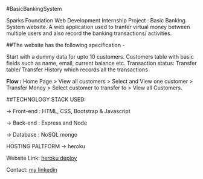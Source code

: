 #BasicBankingSystem

Sparks Foundation Web Development Internship Project : Basic Banking System website. A web application used to tranfer virtual money between multiple users and also record the banking transactions/ activities.

##The website has the following specification -

Start with a dummy data for upto 10 customers. Customers table with basic fields such as name, email, current balance etc. Transaction status: Transfer table/ Transfer History which records all the transactions

**Flow :** Home Page > View all customers > Select and View one customer > Transfer Money > Select customer to transfer to > View all Customers.

##TECHNOLOGY STACK USED:

-> Front-end : HTML, CSS, Bootstrap & Javascript

-> Back-end : Express and Node

-> Database : NoSQL mongo

HOSTING PALTFORM -> heroku

Website Link: [heroku deploy](https://mysterious-brook-08535.herokuapp.com/)

Contact: [my linkedin](https://www.linkedin.com/in/devashish-beniwal-87324221a/)
